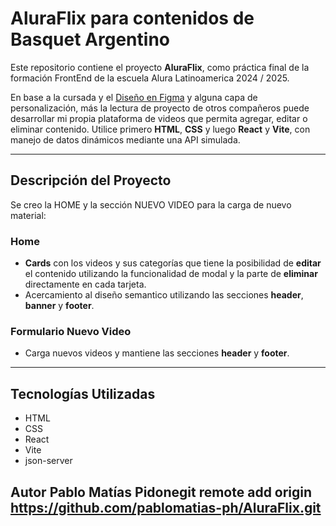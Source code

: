 # AluraFlix para contenidos de Basquet Argentino

Este repositorio contiene el proyecto **AluraFlix**, como práctica final de la formación FrontEnd de la escuela Alura Latinoamerica 2024 / 2025. 

En base a la cursada y el [Diseño en Figma](https://www.figma.com/file/fq7mKIvvVXYylv8eti3hjm/New-AluraFlix---ESP?type=design&node-id=18759-221&mode=design&t=R7FofDt1KSVbuH2W-0) y alguna capa de personalización, más la lectura de proyecto de otros compañeros puede desarrollar mi propia plataforma de videos que permita agregar, editar o eliminar contenido. Utilice primero **HTML**, **CSS** y luego **React** y **Vite**, con manejo de datos dinámicos mediante una API simulada.

---

## Descripción del Proyecto

Se creo la HOME y la sección NUEVO VIDEO para la carga de nuevo material:

### Home
- **Cards** con los videos y sus categorías que tiene la posibilidad de **editar** el contenido utilizando la funcionalidad de modal y la parte de **eliminar** directamente en cada tarjeta.
- Acercamiento al diseño semantico utilizando las secciones **header**, **banner** y **footer**.

### Formulario Nuevo Video
- Carga nuevos videos y mantiene las secciones **header** y **footer**.

---
## Tecnologías Utilizadas
- HTML
- CSS
- React
- Vite
- json-server

## Autor Pablo Matías Pidonegit remote add origin https://github.com/pablomatias-ph/AluraFlix.git